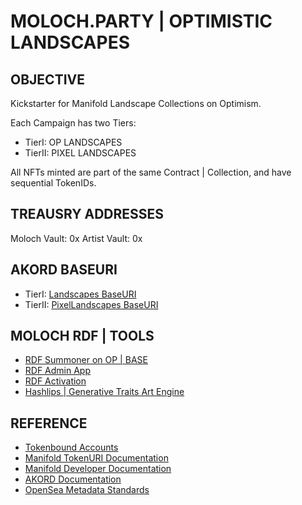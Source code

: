 # MOLOCH.PARTY | OPTIMISTIC LANDSCAPES

## OBJECTIVE

Kickstarter for Manifold Landscape Collections on Optimism.

Each Campaign has two Tiers:

* TierI: OP LANDSCAPES
* TierII: PIXEL LANDSCAPES

All NFTs minted are part of the same Contract | Collection, and have sequential TokenIDs.

## TREAUSRY ADDRESSES

Moloch Vault: 0x
Artist Vault: 0x

## AKORD BASEURI

* TierI: [Landscapes BaseURI](https://iuez62szp7zcimgovqo3finks7ziz532jvsfndb6zereqsktdzia.arweave.net/RQmfall_8iQwzqwdsqGql_KM93pNZFaMPskiSElTHlA/JSON/)
* TierII: [PixelLandscapes BaseURI](https://iuez62szp7zcimgovqo3finks7ziz532jvsfndb6zereqsktdzia.arweave.net/RQmfall_8iQwzqwdsqGql_KM93pNZFaMPskiSElTHlA/PIXELJSON/)

## MOLOCH RDF | TOOLS

* [RDF Summoner on OP | BASE](https://silohaus.github.io/silo-rdf-summoner/)
* [RDF Admin App](https://silohaus.github.io/silo-nft-dao-admin/)
* [RDF Activation](https://silohaus.github.io/silo-nft-dao-admin/#/molochv3/0xa/0x912aab5913023d20a5dcd17160e6954528433a7f/activate)
* [Hashlips | Generative Traits Art Engine](https://github.com/HashLips/hashlips_art_engine)

## REFERENCE

* [Tokenbound Accounts](https://docs.tokenbound.org/)
* [Manifold TokenURI Documentation](https://docs.manifold.xyz/v/manifold-for-developers/smart-contracts/manifold-creator/contracts/extensions/extensions-functions#setbasetokenuriextension)
* [Manifold Developer Documentation](https://docs.manifold.xyz/v/manifold-for-developers/smart-contracts/manifold-creator/contracts/extensions/extensions-functions)
* [AKORD Documentation](https://docs.akord.com/nfts/storing-nft-assets-on-arweave/generating-manifests-in-akord-vaults)
* [OpenSea Metadata Standards](https://docs.opensea.io/docs/metadata-standards)
